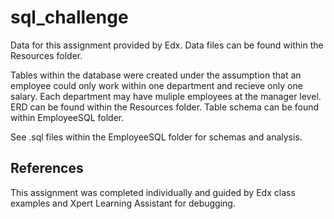 # sql_challenge

Data for this assignment provided by Edx. Data files can be found within the Resources folder. 

Tables within the database were created under the assumption that an employee could only work within one department and recieve only one salary. Each department may have muliple employees at the manager level. ERD can be found within the Resources folder. Table schema can be found within EmployeeSQL folder.

See .sql files within the EmployeeSQL folder for schemas and analysis. 

## References

This assignment was completed individually and guided by Edx class examples and Xpert Learning Assistant for debugging. 
